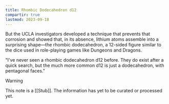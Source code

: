 ```yaml
---
title: Rhombic Dodecahedron d12
compartir: true
lastmod: 2023-09-18
---
```

But the UCLA investigators developed a technique that prevents that corrosion and showed that, in its absence, lithium atoms assemble into a surprising shape—the rhombic dodecahedron, a 12-sided figure similar to the dice used in role-playing games like Dungeons and Dragons.  

"I've never seen a rhombic dodecahedron d12 before. They do exist after a quick search, but the much more common d12 is just a dodecahedron, with pentagonal faces."

> [!warning]
> 
> This note is a [[Stub]]. The information has yet to be curated or processed yet.
